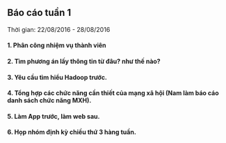 ## Báo cáo tuần 1
Thời gian: 22/08/2016 - 28/08/2016

#### 1. Phân công nhiệm vụ thành viên
#### 2. Tìm phương án lấy thông tin từ đâu? như thế nào?
#### 3. Yêu cầu tìm hiểu Hadoop trước.
#### 4. Tổng hợp các chức năng cần thiết của mạng xã hội (Nam làm báo cáo danh sách chức năng MXH).
#### 5. Làm App trước, làm web sau.
#### 6. Họp nhóm định kỳ chiều thứ 3 hàng tuần.
